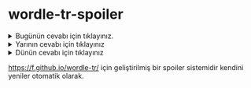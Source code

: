 # wordle-tr-spoiler

<details>
  <summary>Bugünün cevabı için tıklayınız.</summary>
  <br>
    <b> ıslık </b>
</details>

<details>
  <summary>Yarının cevabı için tıklayınız</summary>
  <br>
   <b> şalak </b>
</details>

<details>
  <summary>Dünün cevabı için tıklayınız </summary>
  <br>
  <b> çelgi </b>
</details>

https://f.github.io/wordle-tr/ için geliştirilmiş bir spoiler sistemidir kendini yeniler otomatik olarak.

